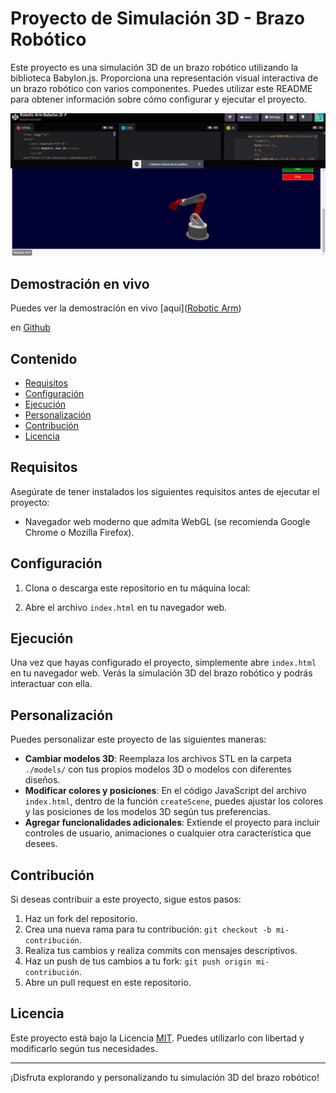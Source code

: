 # Proyecto de Simulación 3D - Brazo Robótico

Este proyecto es una simulación 3D de un brazo robótico utilizando la biblioteca Babylon.js. Proporciona una representación visual interactiva de un brazo robótico con varios componentes. Puedes utilizar este README para obtener información sobre cómo configurar y ejecutar el proyecto.

![Captura de Pantalla 1](1.png)

## Demostración en vivo

Puedes ver la demostración en vivo [aqui]([Robotic Arm](https://codepen.io/ronald_avendano/pen/vYvgBWm))

en [Github](https://ravendano014.github.io/roboticarm/index.html)

## Contenido

- [Requisitos](#requisitos)
- [Configuración](#configuración)
- [Ejecución](#ejecución)
- [Personalización](#personalización)
- [Contribución](#contribución)
- [Licencia](#licencia)

## Requisitos

Asegúrate de tener instalados los siguientes requisitos antes de ejecutar el proyecto:

- Navegador web moderno que admita WebGL (se recomienda Google Chrome o Mozilla Firefox).

## Configuración

1. Clona o descarga este repositorio en tu máquina local:

2. Abre el archivo `index.html` en tu navegador web.

## Ejecución

Una vez que hayas configurado el proyecto, simplemente abre `index.html` en tu navegador web. Verás la simulación 3D del brazo robótico y podrás interactuar con ella.

## Personalización

Puedes personalizar este proyecto de las siguientes maneras:

- **Cambiar modelos 3D**: Reemplaza los archivos STL en la carpeta `./models/` con tus propios modelos 3D o modelos con diferentes diseños.
- **Modificar colores y posiciones**: En el código JavaScript del archivo `index.html`, dentro de la función `createScene`, puedes ajustar los colores y las posiciones de los modelos 3D según tus preferencias.
- **Agregar funcionalidades adicionales**: Extiende el proyecto para incluir controles de usuario, animaciones o cualquier otra característica que desees.

## Contribución

Si deseas contribuir a este proyecto, sigue estos pasos:

1. Haz un fork del repositorio.
2. Crea una nueva rama para tu contribución: `git checkout -b mi-contribución`.
3. Realiza tus cambios y realiza commits con mensajes descriptivos.
4. Haz un push de tus cambios a tu fork: `git push origin mi-contribución`.
5. Abre un pull request en este repositorio.

## Licencia

Este proyecto está bajo la Licencia [MIT](LICENSE). Puedes utilizarlo con libertad y modificarlo según tus necesidades.

---

¡Disfruta explorando y personalizando tu simulación 3D del brazo robótico!
